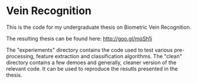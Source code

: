 Vein Recognition
================

This is the code for my undergraduate thesis on Biometric Vein Recognition.

The resulting thesis can be found here: http://goo.gl/mqSh1i

The "experiements" directory contains the code used to test various pre-processing, feature extraction and classification algorithms. The "clean" directory contains a few demoes and generally, cleaner version of the relevant code. It can be used to reproduce the resutls presented in the thesis. 
